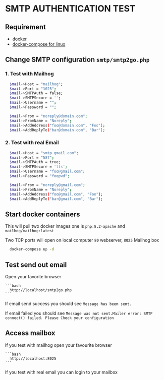 SMTP AUTHENTICATION TEST
========================

## Requirement
  - [docker](https://docs.docker.com/engine/install/)
  - [docker-compose for linux](https://docs.docker.com/compose/install/standalone/)

## Change SMTP configuration ```smtp/smtp2go.php```

  ### 1. Test with Mailhog
  ```bash
    $mail->Host = "mailhog";
    $mail->Port = "1025";
    $mail->SMTPAuth = false;
    $mail->SMTPSecure = '';
    $mail->Username = "";
    $mail->Password = "";

    $mail->From = "noreply@domain.com";
    $mail->FromName = "Noreply";
    $mail->AddAddress("foo@domain.com", "Foo");
    $mail->AddReplyTo("bar@domain.com", "Bar");
  ```

  ### 2. Test with real Email
  ```bash
    $mail->Host = "smtp.gmail.com";
    $mail->Port = "587";
    $mail->SMTPAuth = true;
    $mail->SMTPSecure = 'tls';
    $mail->Username = "foo@gmail.com";
    $mail->Password = "foopwd";

    $mail->From = "noreply@gmail.com";
    $mail->FromName = "Noreply";
    $mail->AddAddress("foo@gmail.com", "Foo");
    $mail->AddReplyTo("bar@gmail.com", "Bar");
  ```

## Start docker containers
This will pull two docker images one is ```php:8.2-apache``` and ```mailhog/mailhog:latest```

Two TCP ports will open on local computer ```80``` webserver, ```8025``` Mailhog box

  ```bash
    docker-compose up -d
  ```

## Test send out email

Open your favorite browser

    ```bash
      http://localhost/smtp2go.php
    ```

If email send success you should see ```Message has been sent.```

If email failed you should see ```Message was not sent.Mailer error: SMTP connect() failed. Please Check your configuration```
## Access mailbox

If you test with mailhog open your favourite browser

    ```bash
      http://localhost:8025
    ```

If you test with real email you can login to your mailbox